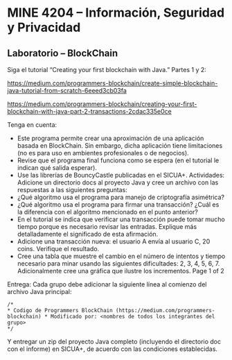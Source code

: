 # MINE 4204 – Información, Seguridad y Privacidad


## Laboratorio – BlockChain


Siga el tutorial “Creating your first blockchain with Java.” Partes 1 y 2: 

https://medium.com/programmers-blockchain/create-simple-blockchain-java-tutorial-from-scratch-6eeed3cb03fa  

https://medium.com/programmers-blockchain/creating-your-first-blockchain-with-java-part-2-transactions-2cdac335e0ce

Tenga en cuenta:
- Este programa permite crear una aproximación de una aplicación basada en BlockChain. Sin
embargo, dicha aplicación tiene limitaciones (no es para uso en ambientes profesionales o de
negocios).
- Revise que el programa final funciona como se espera (en el tutorial le indican qué salida esperar).
- Use las librerías de BouncyCastle publicadas en el SICUA+.
Actividades:
Adicione un directorio docs al proyecto Java y cree un archivo con las respuestas a las siguientes preguntas:
- ¿Qué algoritmo usa el programa para manejo de criptografía asimétrica?
- ¿Qué algoritmo usa el programa para firmar una transacción? ¿Cuál es la diferencia con el
algoritmo mencionado en el punto anterior?
- En el tutorial se indica que verificar una transacción puede tomar mucho tiempo porque es
necesario revisar las entradas. Explique más detalladamente el significado de esta afirmación.
- Adicione una transacción nueva: el usuario A envía al usuario C, 20 coins. Verifique el resultado.
- Cree una tabla que muestre el cambio en el número de intentos y tiempo necesario para minar
usando las siguientes dificultades: 2, 3, 4, 5, 6, 7. Adicionalmente cree una gráfica que ilustre los incrementos.
Page 1 of 2


Entrega:
Cada grupo debe adicionar la siguiente línea al comienzo del archivo Java principal: 

    /*
    * Codigo de Programmers BlockChain (https://medium.com/programmers-blockchain) * Modificado por: <nombres de todos los integrantes del grupo>
    */
    
Y entregar un zip del proyecto Java completo (incluyendo el directorio doc con el informe) en SICUA+, de acuerdo con las condiciones establecidas.
